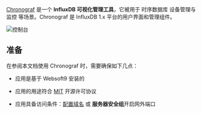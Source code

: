 [Chronograf](https://www.influxdata.com/) 是一个 **InfluxDB 可视化管理工具**，它被用于 时序数据库 设备管理与监控  等场景。Chronograf 是 InfluxDB 1.x 平台的用户界面和管理组件。


![控制台](https://libs.websoft9.com/Websoft9/DocsPicture/zh/chronograf/chronograf-gui-websoft9.png)


## 准备

在参阅本文档使用 Chronograf 时，需要确保如下几点：

- 应用是基于 Websoft9 安装的

- 应用的用途符合 [MIT](https://opensource.org/licenses/MIT) 开源许可协议

- 应用具备访问条件：[配置域名](./domain-set) 或 **服务器安全组**开启网外端口